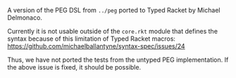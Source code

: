 A version of the PEG DSL from `../peg` ported to Typed Racket by Michael Delmonaco.

Currently it is not usable outside of the `core.rkt` module that defines the syntax because of this limitation of Typed Racket macros: https://github.com/michaelballantyne/syntax-spec/issues/24

Thus, we have not ported the tests from the untyped PEG implementation. If the above issue is fixed, it should be possible.
